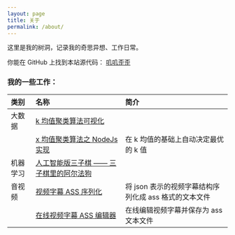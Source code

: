 ```yaml
---
layout: page
title: 关于
permalink: /about/
---
```


这里是我的树洞，记录我的奇思异想、工作日常。

你能在 GitHub 上找到本站源代码：
[叽叽歪歪](https://github.com/Jeff-Tian/gy)

### 我的一些工作：

|  类别  |              名称              |                    简介         |
|:-------|:-------------------------------|:--------------------------------|
| 大数据 | [k 均值聚类算法可视化](https://kmeans.js.org/)|                |
|        | [x 均值聚类算法之 NodeJs 实现](https://www.npmjs.com/package/x-means)|在 k 均值的基础上自动决定最优的 k 值 |
|机器学习|[人工智能版三子棋 —— 三子棋里的阿尔法狗](https://tictactoe.js.org)|  |
|音视频  |[视频字幕 ASS 序列化](https://www.npmjs.com/package/ass-serialize)|将 json 表示的视频字幕结构序列化成 ass 格式的文本文件|
|        |[在线视频字幕 ASS 编辑器](https://ass-editor.pa-pa.me/)|在线编辑视频字幕并保存为 ass 文本文件|

<!--stackedit_data:
eyJoaXN0b3J5IjpbNTAyNzQwMDcwLDgzNjk0MTMyNV19
-->